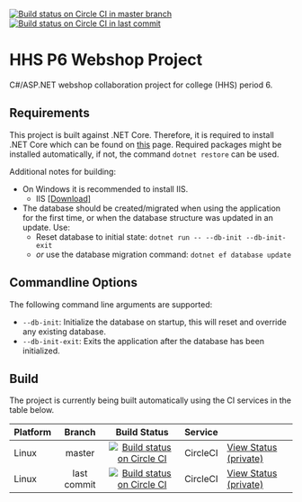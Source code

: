 [![Build status on Circle CI in master branch](https://img.shields.io/circleci/token/b86ed6918f78b8ae37292aabbcd0afcd381ff7a9/project/github/timvisee/hhs-p6-webshop-project/master.svg)](https://circleci.com/gh/timvisee/hhs-p6-webshop-project/tree/master)
[![Build status on Circle CI in last commit](https://img.shields.io/circleci/token/b86ed6918f78b8ae37292aabbcd0afcd381ff7a9/project/github/timvisee/hhs-p6-webshop-project.svg)](https://circleci.com/gh/timvisee/hhs-p6-webshop-project)

# HHS P6 Webshop Project
C#/ASP.NET webshop collaboration project for college (HHS) period 6.

## Requirements
This project is built against .NET Core. Therefore, it is required to install .NET Core which can be found on [this](https://www.microsoft.com/net/core) page.
Required packages might be installed automatically, if not, the command `dotnet restore` can be used.

Additional notes for building:
* On Windows it is recommended to install IIS.
    * IIS [[Download]](https://www.microsoft.com/en-us/download/details.aspx?id=48264)
* The database should be created/migrated when using the application for the first time,
  or when the database structure was updated in an update. Use:
    * Reset database to initial state: `dotnet run -- --db-init --db-init-exit`
    * _or_ use the database migration command: `dotnet ef database update`

## Commandline Options
The following command line arguments are supported:
* `--db-init`: Initialize the database on startup, this will reset and override any existing database.
* `--db-init-exit`: Exits the application after the database has been initialized.

## Build
The project is currently being built automatically using the CI services in the table below.

|Platform|Branch|Build Status|Service||
|:---|:---:|:---:|:---|---|
|Linux|master|[![Build status on Circle CI](https://img.shields.io/circleci/token/b86ed6918f78b8ae37292aabbcd0afcd381ff7a9/project/github/timvisee/hhs-p6-webshop-project/master.svg)](https://circleci.com/gh/timvisee/hhs-p6-webshop-project)|CircleCI|[View Status (private)](https://circleci.com/gh/timvisee/hhs-p6-webshop-project/tree/master)|
|Linux|last commit|[![Build status on Circle CI](https://img.shields.io/circleci/token/b86ed6918f78b8ae37292aabbcd0afcd381ff7a9/project/github/timvisee/hhs-p6-webshop-project.svg)](https://circleci.com/gh/timvisee/hhs-p6-webshop-project)|CircleCI|[View Status (private)](https://circleci.com/gh/timvisee/hhs-p6-webshop-project)|
